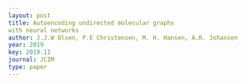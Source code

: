 ```yaml
--- 
layout: post
title: Autoencoding undirected molecular graphs
with neural networks
author: J.J.W Olsen, P.E Christensen, M. H. Hansen, A.R. Johansen
year: 2019
key: 2019.11
journal: JCIM
type: paper
---
```


